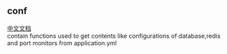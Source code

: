 ## conf
[中文文档](https://github.com/ruilisi/go-pangu/blob/master/conf/READMECN.md)<br>
contain functions used to get contents like configurations of database,redis and port monitors from application.yml
